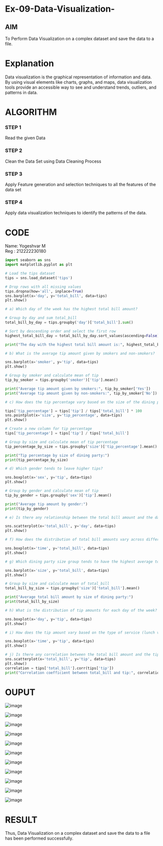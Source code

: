 # Ex-09-Data-Visualization-

## AIM
To Perform Data Visualization on a complex dataset and save the data to a file. 

# Explanation
Data visualization is the graphical representation of information and data. By using visual elements like charts, graphs, and maps, data visualization tools provide an accessible way to see and understand trends, outliers, and patterns in data.

# ALGORITHM
### STEP 1
Read the given Data
### STEP 2
Clean the Data Set using Data Cleaning Process
### STEP 3
Apply Feature generation and selection techniques to all the features of the data set
### STEP 4
Apply data visualization techniques to identify the patterns of the data.


# CODE

Name: Yogeshvar M            
Reg : 212222230180
```python
import seaborn as sns
import matplotlib.pyplot as plt

# Load the tips dataset
tips = sns.load_dataset('tips')

# Drop rows with all missing values
tips.dropna(how='all', inplace=True)
sns.barplot(x='day', y='total_bill', data=tips)
plt.show()

# a) Which day of the week has the highest total bill amount?

# Group by day and sum total_bill
total_bill_by_day = tips.groupby('day')['total_bill'].sum()

# Sort by descending order and select the first row
highest_total_bill_day = total_bill_by_day.sort_values(ascending=False).index[0]

print("The day with the highest total bill amount is:", highest_total_bill_day)

# b) What is the average tip amount given by smokers and non-smokers?

sns.barplot(x='smoker', y='tip', data=tips)
plt.show()

# Group by smoker and calculate mean of tip
tip_by_smoker = tips.groupby('smoker')['tip'].mean()

print("Average tip amount given by smokers:", tip_by_smoker['Yes'])
print("Average tip amount given by non-smokers:", tip_by_smoker['No'])

# c) How does the tip percentage vary based on the size of the dining party?

tips['tip_percentage'] = tips['tip'] / tips['total_bill'] * 100
sns.pointplot(x='size', y='tip_percentage', data=tips)
plt.show()

# Create a new column for tip percentage
tips['tip_percentage'] = tips['tip'] / tips['total_bill']

# Group by size and calculate mean of tip percentage
tip_percentage_by_size = tips.groupby('size')['tip_percentage'].mean()

print("Tip percentage by size of dining party:")
print(tip_percentage_by_size)

# d) Which gender tends to leave higher tips?

sns.boxplot(x='sex', y='tip', data=tips)
plt.show()

# Group by gender and calculate mean of tip
tip_by_gender = tips.groupby('sex')['tip'].mean()

print("Average tip amount by gender:")
print(tip_by_gender)

# e) Is there any relationship between the total bill amount and the day of the week?

sns.scatterplot(x='total_bill', y='day', data=tips)
plt.show()

# f) How does the distribution of total bill amounts vary across different time periods (lunch vs. dinner)?

sns.boxplot(x='time', y='total_bill', data=tips)
plt.show()

# g) Which dining party size group tends to have the highest average total bill amount?

sns.barplot(x='size', y='total_bill', data=tips)
plt.show()

# Group by size and calculate mean of total_bill
total_bill_by_size = tips.groupby('size')['total_bill'].mean()

print("Average total bill amount by size of dining party:")
print(total_bill_by_size)

# h) What is the distribution of tip amounts for each day of the week?

sns.boxplot(x='day', y='tip', data=tips)
plt.show()

# i) How does the tip amount vary based on the type of service (lunch vs. dinner)?

sns.boxplot(x='time', y='tip', data=tips)
plt.show()

# j) Is there any correlation between the total bill amount and the tip amount?
sns.scatterplot(x='total_bill', y='tip', data=tips)
plt.show()
correlation = tips['total_bill'].corr(tips['tip'])
print("Correlation coefficient between total_bill and tip:", correlation)
```

# OUPUT
![image](https://github.com/Yogeshvar005/ODD2023-Datascience-Ex-09/assets/113497367/5ce4ff1e-938a-43df-8a7a-bb6b96578481)

![image](https://github.com/Yogeshvar005/ODD2023-Datascience-Ex-09/assets/113497367/526da315-de62-491a-98e3-4d2a6fa84485)

![image](https://github.com/Yogeshvar005/ODD2023-Datascience-Ex-09/assets/113497367/7f97c862-26a5-4e6f-98b2-81f4ed81e26e)

![image](https://github.com/Yogeshvar005/ODD2023-Datascience-Ex-09/assets/113497367/2bd2d86a-92d4-46e2-acc0-754aef8b5e9f)

![image](https://github.com/Yogeshvar005/ODD2023-Datascience-Ex-09/assets/113497367/223efccb-28e6-4028-ad4c-1ccd0b83c4fb)

![image](https://github.com/Yogeshvar005/ODD2023-Datascience-Ex-09/assets/113497367/178bf211-ff98-4751-b51a-04e0602dfd72)

![image](https://github.com/Yogeshvar005/ODD2023-Datascience-Ex-09/assets/113497367/731c05c7-74ce-4da1-af47-948e88d1de84)

![image](https://github.com/Yogeshvar005/ODD2023-Datascience-Ex-09/assets/113497367/3ee284c1-e823-450c-bdc4-ac5a333323b5)

![image](https://github.com/Yogeshvar005/ODD2023-Datascience-Ex-09/assets/113497367/c5273041-f0b1-4b11-b0c3-2a49c875d319)

![image](https://github.com/Yogeshvar005/ODD2023-Datascience-Ex-09/assets/113497367/bec3799b-0a64-4f20-979a-1997a5019597)

![image](https://github.com/Yogeshvar005/ODD2023-Datascience-Ex-09/assets/113497367/4987d602-9def-4dc8-bb3f-a097ae4fd7bf)


# RESULT
Thus, Data Visualization on a complex dataset and save the data to a file has been performed successfully.
